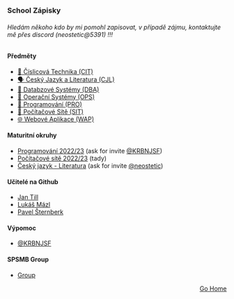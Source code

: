 ### School Zápisky

###### Hledám někoho kdo by mi pomohl zapisovat, v případě zájmu, kontaktujte mě přes discord (neostetic@5391) !!!

#### Předměty
- <a href="https://github.com/neostetic/School-Zapisky/tree/main/CIT">💯 Číslicová Technika (CIT)</a>
- <a href="https://github.com/neostetic/School-Zapisky/tree/main/CJL">🗣️ Český Jazyk a Literatura (CJL)</a>
- <a href="https://github.com/neostetic/School-Zapisky/tree/main/DBA">📂 Databzové Systémy (DBA)</a>
- <a href="https://github.com/neostetic/School-Zapisky/tree/main/OPS">📴 Operační Systémy (OPS)</a>
- <a href="https://github.com/neostetic/School-Zapisky/blob/main/PRO/README.md">💾 Programování (PRO)</a>
- <a href="https://github.com/neostetic/School-Zapisky/tree/main/SIT">🔌 Počítačové Sítě (SIT)</a>
- <a href="https://github.com/neostetic/School-Zapisky/tree/main/WAP">🌐 Webové Aplikace (WAP)</a>

#### Maturitní okruhy
- [Programování 2022/23](https://github.com/KRBNJSF/Maturita-okruhy#maturitn%C3%AD-okruhy-pro-20222023) (ask for invite <a href="https://github.com/KRBNJSF">@KRBNJSF</a>)
- [Počítačové sítě 2022/23](./SIT/4_rocnik/maturita) (tady)
- [Český jazyk - Literatura](https://github.com/neostetic/maturita) (ask for invite <a href="https://github.com/neostetic">@neostetic</a>)

#### Učitelé na Github
- <a href="https://github.com/honziktillu">Jan Till</a>
- <a href="https://github.com/LukasMazl">Lukáš Mázl</a>
- <a href="https://github.com/gitofson">Pavel Šternberk</a>

#### Výpomoc
- <a href="https://github.com/KRBNJSF">@KRBNJSF</a>

#### SPSMB Group
- <a href="https://github.com/SPSMB">Group</a>

<p align="right">
  <a href="https://github.com/neostetic">Go Home</a>
</p>
